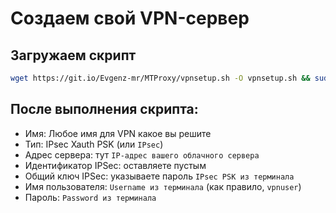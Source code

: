 # Создаем свой VPN-сервер
## Загружаем скрипт

```bash
wget https://git.io/Evgenz-mr/MTProxy/vpnsetup.sh -O vpnsetup.sh && sudo sh vpnsetup.sh
```

## После выполнения скрипта:

- Имя: Любое имя для VPN какое вы решите
- Тип: IPsec Xauth PSK (или `IPsec`)
- Адрес сервера: тут `IP-адрес вашего облачного сервера`
- Идентификатор IPSec: оставляете пустым
- Общий ключ IPSec: указываете пароль `IPsec PSK из терминала`
- Имя пользователя: `Username из терминала` (как правило, `vpnuser`)
- Пароль: `Password из терминала`